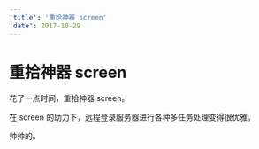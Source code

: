 ```yaml
---
'title': '重拾神器 screen'
'date': 2017-10-29
---
```

# 重拾神器 screen

花了一点时间，重拾神器 screen。

在 screen 的助力下，远程登录服务器进行各种多任务处理变得很优雅。

帅帅的。